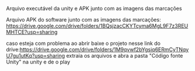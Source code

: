 Arquivo executável da unity e APK junto com as imagens das marcações

Arquivo APK do software junto com as imagens das marcações: https://drive.google.com/drive/folders/1BQsjzacCKYTcyma6MgL9F7z3REUMHTCE?usp=sharing


caso esteja com problema ao abrir baixe o projeto nesse 
link do drive:https://drive.google.com/drive/folders/1M9qvwf2bYgsiq6ERmCyTNqyU7gu1utKq?usp=sharing 
extraia os arquivos e abra a pasta "Código fonte Unity" na unity e de o play

